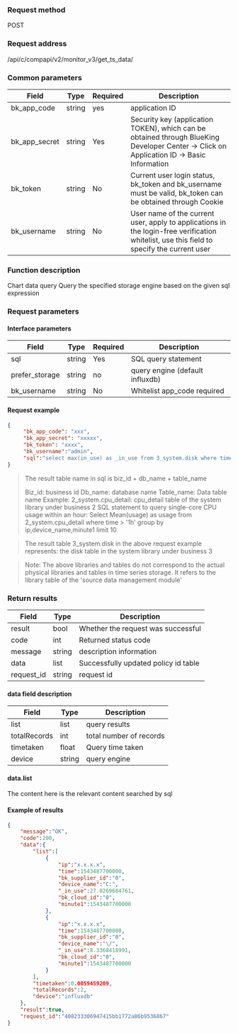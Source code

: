 
### Request method

POST


### Request address

/api/c/compapi/v2/monitor_v3/get_ts_data/


### Common parameters

| Field | Type | Required | Description |
|-----------|------------|--------|------------|
| bk_app_code | string | yes | application ID |
| bk_app_secret| string | Yes | Security key (application TOKEN), which can be obtained through BlueKing Developer Center -> Click on Application ID -> Basic Information |
| bk_token | string | No | Current user login status, bk_token and bk_username must be valid, bk_token can be obtained through Cookie |
| bk_username | string | No | User name of the current user, apply to applications in the login-free verification whitelist, use this field to specify the current user |


### Function description

Chart data query
Query the specified storage engine based on the given sql expression

### Request parameters



#### Interface parameters

| Field | Type | Required | Description |
| -------------- | ------ | ---- | ----------- |
| sql | string | Yes | SQL query statement |
| prefer_storage | string | no | query engine (default influxdb) |
| bk_username | string | No | Whitelist app_code required |

#### Request example

```json
{
     "bk_app_code": "xxx",
     "bk_app_secret": "xxxxx",
     "bk_token": "xxxx",
     "bk_username":"admin",
     "sql":"select max(in_use) as _in_use from 3_system.disk where time >= \"1m\" group by ip, bk_cloud_id, bk_supplier_id, device_name, minute1 order by time desc limit 1"
}
```

>The result table name in sql is biz_id + db_name + table_name
>
>Biz_id: business id
>Db_name: database name
>Table_name: Data table name
>Example: 2_system.cpu_detail: cpu_detail table of the system library under business 2
>SQL statement to query single-core CPU usage within an hour:
>Select Mean(usage) as usage from 2_system.cpu_detail where time > '1h' group by ip,device_name,minute1 limit 10

>The result table 3_system.disk in the above request example represents: the disk table in the system library under business 3

>Note: The above libraries and tables do not correspond to the actual physical libraries and tables in time series storage. It refers to the library table of the 'source data management module'

### Return results

| Field | Type | Description |
| ---------- | ------ | ------------------ |
| result | bool | Whether the request was successful |
| code | int | Returned status code |
| message | string | description information |
| data | list | Successfully updated policy id table |
| request_id | string | request id |

#### data field description

| Field | Type | Description |
| ------------ | ------ | -------- |
| list | list | query results |
| totalRecords | int | total number of records |
| timetaken | float | Query time taken |
| device | string | query engine |

#### data.list

The content here is the relevant content searched by sql

#### Example of results

```json
{
    "message":"OK",
    "code":200,
    "data":{
        "list":[
            {
                "ip":"x.x.x.x",
                "time":1543487700000,
                "bk_supplier_id":"0",
                "device_name":"C:",
                "_in_use":27.0269684761,
                "bk_cloud_id":"0",
                "minute1":1543487700000
            },
            {
                "ip":"x.x.x.x",
                "time":1543487700000,
                "bk_supplier_id":"0",
                "device_name":"\/",
                "_in_use":8.3368418991,
                "bk_cloud_id":"0",
                "minute1":1543487700000
            }
        ],
        "timetaken":0.0059459209,
        "totalRecords":2,
        "device":"influxdb"
    },
    "result":true,
    "request_id":"408233306947415bb1772a86b9536867"
}
```

